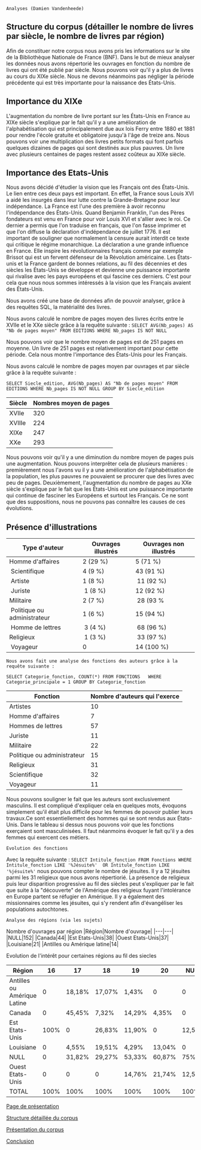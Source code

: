     Analyses (Damien Vandenheede)

   ## Structure du corpus (détailler le nombre de livres par siècle, le nombre de livres par région)
   
Afin de constituer notre corpus nous avons pris les informations sur le site de la Bibliothèque Nationale de France (BNF). Dans le but de mieux analyser les données nous avons répertorié les ouvrages en fonction du nombre de livres qui ont été publié par siècle. Nous pouvons voir qu'il y a plus de livres au cours du XIXe siècle. Nous ne devons néanmoins pas négliger la période précédente qui est très importante pour la naissance des États-Unis.
    
  ## Importance du XIXe
  
L'augmentation du nombre de livre portant sur les États-Unis en France au XIXe siècle s'explique par le fait qu'il y a une amélioration de l'alphabétisation qui est principalement due aux lois Ferry entre 1880 et 1881 pour rendre l'école gratuite et obligatoire jusqu'à l'âge de treize ans. Nous pouvons voir une multiplication des livres petits formats qui font parfois quelques dizaines de pages qui sont destinés aux plus pauvres. Un livre avec 
plusieurs centaines de pages restent assez coûteux au XIXe siècle. 
  

## Importance des Etats-Unis
Nous avons décidé d'étudier la vision que les Français ont des États-Unis. Le lien entre ces deux pays est important. En effet, la France sous Louis XVI a aidé les insurgés dans leur lutte contre la Grande-Bretagne pour leur indépendance. La France est l'une des première à avoir reconnu l'indépendance des États-Unis. Quand Benjamin Franklin, l'un des Pères fondateurs est venu en France pour voir Louis XVI et s'allier avec le roi. Ce dernier a permis que l'on traduise en français, que l'on fasse imprimer et que l'on diffuse la déclaration d'indépendance de juillet 1776. Il est important de souligner que normalement la censure aurait interdit ce texte qui critique le régime monarchique. La déclaration a une grande influence en France. Elle inspire les révolutionnaires français comme par exemple Brissot qui est un fervent défenseur de la Révolution américaine. Les États-unis et la France gardent de bonnes relations, au fil des décennies et des siècles les États-Unis se développe et devienne une puissance importante qui rivalise avec les pays européens et qui fascine ces derniers. C'est pour cela que nous nous sommes intéressés à la vision que les Français avaient des États-Unis.


Nous avons créé une base de données afin de pouvoir analyser, grâce à des requêtes SQL, la matérialité des livres. 

Nous avons calculé le nombre de pages moyen des livres écrits entre le XVIIe et le XXe siècle grâce à la requête suivante :
`SELECT AVG(Nb_pages) AS "Nb de pages moyen" FROM EDITIONS WHERE Nb_pages IS NOT NULL`

Nous pouvons voir que le nombre moyen de pages est de 251 pages en moyenne. Un livre de 251 pages est relativement important pour cette période. Cela nous montre l'importance des États-Unis pour les Français.

Nous avons calculé le nombre de pages moyen par ouvrages et par siècle grâce à la requête suivante : 

`SELECT Siecle_edition, AVG(Nb_pages) AS "Nb de pages moyen" FROM EDITIONS WHERE Nb_pages IS NOT NULL GROUP BY Siecle_edition`

| Siècle | Nombres moyen de pages |
| ---------- | -------------|
| XVIIe |320|
|XVIIIe|224|
|XIXe|247|
|XXe|293|


Nous pouvons voir qu'il y a une diminution du nombre moyen de pages puis une augmentation. Nous pouvons interprêter cela de plusieurs manières : premièrement nous l'avons vu il y a une amélioration de l'alphabétisation de la population, les plus pauvres ne pouvaient se procurer que des livres avec peu de pages. Deuxièmement, l'augmentation du nombre de pages au XXe siècle s'explique par le fait que les États-Unis est une puissance importante qui continue de fasciner les Européens et surtout les Français. Ce ne sont que des suppositions, nous ne pouvons pas connaître les causes de ces évolutions.



## Présence d'illustrations
| Type d'auteur | Ouvrages illustrés |  Ouvrages non illustrés |
|-------|-------|------|
| Homme d'affaires | 2 (29 %) | 5 (71 %) |
| Scientifique | 4 (9 %) | 43 (91 %) |
| Artiste | 1 (8 %) | 11 (92 %) |
| Juriste | 1 (8 %) | 12 (92 %) |
| Militaire | 2 (7 %) | 28 (93 % |
| Politique ou administrateur | 1 (6 %) | 15 (94 %) |
| Homme de lettres | 3 (4 %) | 68 (96 %) |
| Religieux | 1 (3 %) | 33 (97 %) |
| Voyageur | 0 | 14 (100 %) |

    Nous avons fait une analyse des fonctions des auteurs grâce à la requête suivante :
    
`SELECT Categorie_fonction, COUNT(*) FROM FONCTIONS  
WHERE Categorie_principale = 1
GROUP BY Categorie_fonction`

| Fonction | Nombre d'auteurs qui l'exerce|
| ---------- | -------------|
| Artistes |10|
|Homme d'affaires|7|
|Hommes de lettres|57|
|Juriste|11|
|Militaire|22|
|Politique ou administrateur|15|
|Religieux|31|
|Scientifique|32|
|Voyageur|11|

Nous pouvons souligner le fait que les auteurs sont exclusivement masculins. Il est compliqué d'expliquer cela en quelques mots, évoquons simplement qu'il était plus difficile pour les femmes de pouvoir publier leurs travaux.Ce sont essentiellement des hommes qui se sont rendus aux États-Unis. Dans le tableau si dessus nous pouvons voir que les fonctions exerçaient sont masculinisées. Il faut néanmoins évoquer le fait qu'il y a des femmes qui exercent ces métiers.  

    Evolution des fonctions
Avec la requête suivante : `SELECT Intitule_fonction FROM Fonctions WHERE Intitule_fonction LIKE '%Jésuite%' 
OR Intitule_fonction LIKE '%jésuite%'` 
nous pouvons compter le nombre de jésuites. Il y a 12 jésuites parmi les 31 religieux que nous avons répertiorié. La présence de religieux puis leur disparition progressive au fil des siècles peut s'expliquer par le fait que suite à la "découverte" de l'Amérique des religieux fuyant l'intolérance en Europe partent se réfugier en Amérique. Il y a également des missionnaires comme les jésuites, qui s'y rendent afin d'évangéliser les populations autochtones. 
    


    Analyse des régions (via les sujets)

Nombre d'ouvrages par région
|Région|Nombre d'ouvrage|
|---|---|
|NULL|152|
|Canada|44|
|Est Etats-Unis|38|
|Ouest Etats-Unis|37|
|Louisiane|21|
|Antilles ou Amérique latine|14|

Evolution de l'intérêt pour certaines régions au fil des siecles 

|Région |16|17|18|19|20|NULL|TOTAL|
|----|----|----|----|----|----|----|----|
|Antilles ou Amérique Latine|0 |18,18%|17,07%|1,43%| 0| 0|4,59%|
|Canada| 0|45,45%|7,32%|14,29%|4,35%|0 |14,43%|
|Est Etats-Unis|100%|0 |26,83%|11,90%|0 |12,50%|12,46%|
|Louisiane| 0|4,55%|19,51%|4,29%|13,04%|0 |6,89%|
|NULL|0 |31,82%|29,27%|53,33%|60,87%|75%|49,51%|
|Ouest Etats-Unis| 0| 0|0 |14,76%|21,74%|12,50%|12,13%|
|TOTAL|100%|100%|100%|100%|100%|100%|100%|

[Page de présentation](/Présentation.md)

[Structure détaillée du corpus](https://github.com/GeoffroyZhang/L3_Amerique/blob/main/BDD/Présentation_BDD.md)

[Présentation du corpus](https://github.com/GeoffroyZhang/L3_Amerique/blob/main/Corpus/Présentation_corpus.md)

[Conclusion](https://github.com/GeoffroyZhang/L3_Amerique/blob/main/Conclusion/Conclusion.md)
  


 
